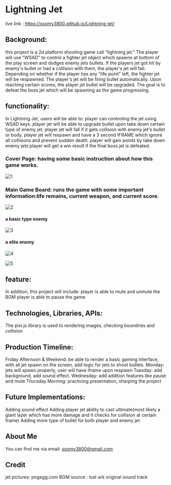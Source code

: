 # Lightning Jet
live link : https://ssomy3800.github.io/Lightning-jet/

## Background: 
  this project is a 2d platform shooting game call "lightning jet." The player will use "WSAD" to control a fighter jet object which spawns at bottom of the play screen and dodges enemy jets bullets. If the players jet got hit by enemy's bullet or had a collision with them, the player's jet will fall. Depending on whether if the player has any "life point" left, the fighter jet will be respawned.
The player's jet will be firing bullet automatically. Upon reaching certain scores, the player jet bullet will be upgraded. The goal is to defeat the boss jet which will be spawning as the game progressing.


## functionality:
In  Lightning Jet, users will be able to:
 player can controling the jet using WSAD keys.
 player jet will be able to upgrade bullet upon take down certain type of enemy jet.
 player jet will fall if it gets collision with enemy jet's bullet or body.
 player jet will respawn and have a 3 second IFRAME which ignore all collisions and prevent sudden death.
 player will gain points by take down enemy jets
 player will get a win result if the final boss jet is defeated.
 
 
 ### Cover Page: having some basic instruction about how this game works.
![1](https://github.com/ssomy3800/Lightning-jet/assets/48814249/64d94dff-9bb4-43de-887a-44220813e4be)
 
 
 
 ### Main Game Board: runs the game with some important information:life remains, current weapon, and current score.  
![2](https://github.com/ssomy3800/Lightning-jet/assets/48814249/9d1aff5b-f04f-424b-88b6-a84e17a77bfc)
 
#### a basic type enemy
![3](https://github.com/ssomy3800/Lightning-jet/assets/48814249/31f9a0a6-a3c0-45f8-87e1-40aacb2cb73e)

#### a elite enemy

![4](https://github.com/ssomy3800/Lightning-jet/assets/48814249/57a477bb-dd96-4638-868f-500252c7e319)








![5](https://github.com/ssomy3800/Lightning-jet/assets/48814249/4444a281-c835-4c19-a4be-9f2640dc4387)


## feature:
In addition, this project will include:
 player is able to mute and unmute the BGM
 player is able to pause the game


## Technologies, Libraries, APIs:
The pixi.js library is used to rendering images, checking boundries and collision

## Production Timeline:
Friday Afternoon & Weekend: be able to render a basic gaming interface, with all jet spawn on the screen, add logic for jets to shoot bullets.
Monday: jets will spawn properly, user will have iframe upon respawn
Tuesday: add background, add sound effect.
Wednesday: add addition features like pause and mute
Thursday Morning: practicing presentation, sharping the project

## Future Implementations:
Adding sound effect
Adding player jet ability to cast ultimate(most likely a giant lazer which has more damage and it checks for collision at certain frame)
Adding more type of bullet for both player and enemy jet

## About Me
You can find me via email: ssomy3800@gmail.com
 
## Credit
jet pictures: pngegg.com BGM source : lost ark original sound track
